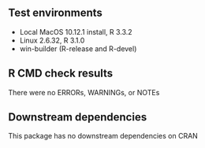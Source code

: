 ## Test environments
* Local MacOS 10.12.1 install, R 3.3.2
* Linux 2.6.32, R 3.1.0
* win-builder (R-release and R-devel)

## R CMD check results
There were no ERRORs, WARNINGs, or NOTEs

## Downstream dependencies
This package has no downstream dependencies on CRAN
